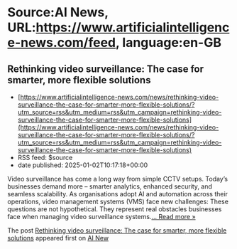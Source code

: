 # Source:AI News, URL:https://www.artificialintelligence-news.com/feed, language:en-GB

## Rethinking video surveillance: The case for smarter, more flexible solutions
 - [https://www.artificialintelligence-news.com/news/rethinking-video-surveillance-the-case-for-smarter-more-flexible-solutions/?utm_source=rss&utm_medium=rss&utm_campaign=rethinking-video-surveillance-the-case-for-smarter-more-flexible-solutions](https://www.artificialintelligence-news.com/news/rethinking-video-surveillance-the-case-for-smarter-more-flexible-solutions/?utm_source=rss&utm_medium=rss&utm_campaign=rethinking-video-surveillance-the-case-for-smarter-more-flexible-solutions)
 - RSS feed: $source
 - date published: 2025-01-02T10:17:18+00:00

<p>Video surveillance has come a long way from simple CCTV setups. Today&#8217;s businesses demand more – smarter analytics, enhanced security, and seamless scalability. As organisations adopt AI and automation across their operations, video management systems (VMS) face new challenges: These questions are not hypothetical. They represent real obstacles businesses face when managing video surveillance systems.<a class="excerpt-read-more" href="https://www.artificialintelligence-news.com/news/rethinking-video-surveillance-the-case-for-smarter-more-flexible-solutions/" title="ReadRethinking video surveillance: The case for smarter, more flexible solutions">... Read more &#187;</a></p>
<p>The post <a href="https://www.artificialintelligence-news.com/news/rethinking-video-surveillance-the-case-for-smarter-more-flexible-solutions/">Rethinking video surveillance: The case for smarter, more flexible solutions</a> appeared first on <a href="https://www.artificialintelligence-news.com">AI New

